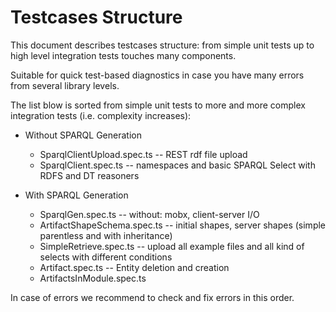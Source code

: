 
# Testcases Structure

This document describes testcases structure: from simple unit tests up to high level integration tests touches many components.

Suitable for quick test-based diagnostics in case you have many errors from several library levels.

The list blow is sorted from simple unit tests to more and more complex integration tests (i.e. complexity increases):

 - Without SPARQL Generation
   - SparqlClientUpload.spec.ts -- REST rdf file upload
   - SparqlClient.spec.ts -- namespaces and basic SPARQL Select with RDFS and DT reasoners

 - With SPARQL Generation
   - SparqlGen.spec.ts -- without: mobx, client-server I/O
   - ArtifactShapeSchema.spec.ts -- initial shapes, server shapes (simple parentless and with inheritance)
   - SimpleRetrieve.spec.ts -- upload all example files and all kind of selects with different conditions
   - Artifact.spec.ts -- Entity deletion and creation
   - ArtifactsInModule.spec.ts

In case of errors we recommend to check and fix errors in this order.
